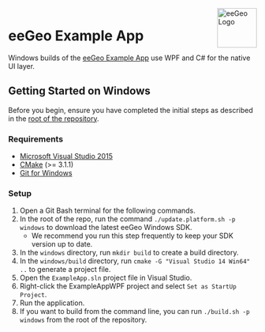 <a href="http://www.eegeo.com/">
    <img src="http://cdn2.eegeo.com/wp-content/uploads/2016/03/eegeo_logo_quite_big.png" alt="eeGeo Logo" title="eegeo" align="right" height="80px" />
</a>

# eeGeo Example App

Windows builds of the [eeGeo Example App](https://github.com/eegeo/eegeo-example-app) use WPF and C# for the native UI layer.

## Getting Started on Windows

Before you begin, ensure you have completed the initial steps as described in the [root of the repository](https://github.com/eegeo/eegeo-example-app).

### Requirements

- [Microsoft Visual Studio 2015](https://www.visualstudio.com/en-us/downloads/download-visual-studio-vs.aspx)
- [CMake](https://cmake.org/) (>= 3.1.1)
- [Git for Windows](https://git-for-windows.github.io/)

### Setup

1.  Open a Git Bash terminal for the following commands.
2.  In the root of the repo, run the command `./update.platform.sh -p windows` to download the latest eeGeo Windows SDK.
	*	We recommend you run this step frequently to keep your SDK version up to date.
3.  In the `windows` directory, run `mkdir build` to create a build directory.
4.  In the `windows/build` directory, run `cmake -G "Visual Studio 14 Win64" ..` to generate a project file.
5.  Open the `ExampleApp.sln` project file in Visual Studio.
6.  Right-click the ExampleAppWPF project and select `Set as StartUp Project`.
7.  Run the application.
8.  If you want to build from the command line, you can run `./build.sh -p windows` from the root of the repository.